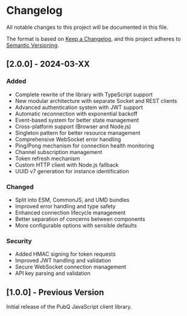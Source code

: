 # Changelog

All notable changes to this project will be documented in this file.

The format is based on [Keep a Changelog](https://keepachangelog.com/en/1.0.0/),
and this project adheres to [Semantic Versioning](https://semver.org/spec/v2.0.0.html).

## [2.0.0] - 2024-03-XX

### Added
- Complete rewrite of the library with TypeScript support
- New modular architecture with separate Socket and REST clients
- Advanced authentication system with JWT support
- Automatic reconnection with exponential backoff
- Event-based system for better state management
- Cross-platform support (Browser and Node.js)
- Singleton pattern for better resource management
- Comprehensive WebSocket error handling
- Ping/Pong mechanism for connection health monitoring
- Channel subscription management
- Token refresh mechanism
- Custom HTTP client with Node.js fallback
- UUID v7 generation for instance identification

### Changed
- Split into ESM, CommonJS, and UMD bundles
- Improved error handling and type safety
- Enhanced connection lifecycle management
- Better separation of concerns between components
- More configurable options with sensible defaults

### Security
- Added HMAC signing for token requests
- Improved JWT handling and validation
- Secure WebSocket connection management
- API key parsing and validation

## [1.0.0] - Previous Version

Initial release of the PubQ JavaScript client library. 